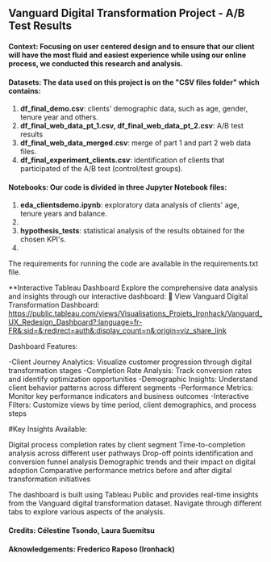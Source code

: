 ## Vanguard Digital Transformation Project - A/B Test Results

#### **Context**: Focusing on user centered design and to ensure that our client will have the most fluid and easiest experience while using our online process, we conducted this research and analysis. 

#### **Datasets**: The data used on this project is on the "CSV files folder" which contains:

1. **df_final_demo.csv**: clients' demographic data, such as age, gender, tenure year and others.
2. **df_final_web_data_pt_1.csv, df_final_web_data_pt_2.csv**: A/B test results
3. **df_final_web_data_merged.csv**: merge of part 1 and part 2 web data files.
4. **df_final_experiment_clients.csv**: identification of clients that participated of the A/B test (control/test groups).

#### **Notebooks**: Our code is divided in three Jupyter Notebook files:

1. **eda_clientsdemo.ipynb**: exploratory data analysis of clients' age, tenure years and balance.
2. 
3. **hypothesis_tests**: statistical analysis of the results obtained for the chosen KPI's.
4. 

The requirements for running the code are available in the requirements.txt file.

**Interactive Tableau Dashboard
Explore the comprehensive data analysis and insights through our interactive dashboard:
🔗 View Vanguard Digital Transformation Dashboard: https://public.tableau.com/views/Visualisations_Projets_Ironhack/Vanguard_UX_Redesign_Dashboard?:language=fr-FR&:sid=&:redirect=auth&:display_count=n&:origin=viz_share_link

Dashboard Features:

-Client Journey Analytics: Visualize customer progression through digital transformation stages
-Completion Rate Analysis: Track conversion rates and identify optimization opportunities
-Demographic Insights: Understand client behavior patterns across different segments
-Performance Metrics: Monitor key performance indicators and business outcomes
-Interactive Filters: Customize views by time period, client demographics, and process steps

#Key Insights Available:

Digital process completion rates by client segment
Time-to-completion analysis across different user pathways
Drop-off points identification and conversion funnel analysis
Demographic trends and their impact on digital adoption
Comparative performance metrics before and after digital transformation initiatives


The dashboard is built using Tableau Public and provides real-time insights from the Vanguard digital transformation dataset. Navigate through different tabs to explore various aspects of the analysis.


#### **Credits**: Célestine Tsondo, Laura Suemitsu

#### **Aknowledgements**: Frederico Raposo (Ironhack)
